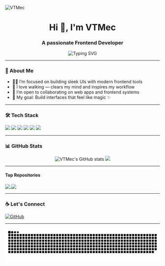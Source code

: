 <p align="left">
  <img src="https://komarev.com/ghpvc/?username=VTMec&label=Profile%20views&color=0e75b6&style=flat" alt="VTMec" />
</p>

<h1 align="center">Hi 👋, I'm VTMec</h1>
<h3 align="center">A passionate Frontend Developer</h3>

<p align="center">
  <img src="https://readme-typing-svg.demolab.com?font=Fira+Code&duration=2000&pause=1000&center=true&vCenter=true&width=435&lines=Frontend+Developer;Code.+Design.+Build.;Let%E2%80%99s+walk+and+work+together+%F0%9F%91%A9%E2%80%8D%F0%9F%92%BB" alt="Typing SVG" />
</p>

---

### 🧠 About Me

- 👨‍💻 I’m focused on building sleek UIs with modern frontend tools  
- 🏃 I love walking — clears my mind and inspires my workflow  
- 👯 I’m open to collaborating on web apps and frontend systems  
- 🎯 My goal: Build interfaces that feel like magic ✨  

---

### 🛠️ Tech Stack

<p align="left">
  <img src="https://img.shields.io/badge/-HTML5-E34F26?style=for-the-badge&logo=html5&logoColor=white" />
  <img src="https://img.shields.io/badge/-CSS3-1572B6?style=for-the-badge&logo=css3" />
  <img src="https://img.shields.io/badge/-JavaScript-F7DF1E?style=for-the-badge&logo=javascript&logoColor=black" />
  <img src="https://img.shields.io/badge/-React-61DAFB?style=for-the-badge&logo=react&logoColor=black" />
  <img src="https://img.shields.io/badge/-Tailwind_CSS-38B2AC?style=for-the-badge&logo=tailwind-css&logoColor=white" />
  <img src="https://img.shields.io/badge/-Git-F05032?style=for-the-badge&logo=git&logoColor=white" />
</p>

---

### 📊 GitHub Stats

<p align="center">
  <img src="https://github-readme-stats.vercel.app/api?username=VTMec&show_icons=true&theme=radical" alt="VTMec's GitHub stats" width="400"/>
  <img src="https://github-readme-streak-stats.herokuapp.com?user=VTMec&theme=radical&hide_border=true" width="400"/>
</p>

---

#### Top Repositories


<a href="https://github.com/anuraghazra/github-readme-stats">
  <img align="center" src="https://github-readme-stats.vercel.app/api/pin/?username=VTMec&repo=DevBoard&theme=buefy" />
</a>
<a href="https://github.com/anuraghazra/anuraghazra.github.io">
  <img align="center" src="https://github-readme-stats.vercel.app/api/pin/?username=VTMec&repo=DevQuotes&theme=buefy" />
</a>

---

### ☕ Let's Connect

<p align="left">
  <a href="https://github.com/VTMec" target="_blank">
    <img alt="GitHub" src="https://img.shields.io/badge/GitHub-100000?style=for-the-badge&logo=github&logoColor=white" />
  </a>
</p>

---

<p align="center">
  <img src="https://raw.githubusercontent.com/Platane/snk/output/github-contribution-grid-snake.svg" alt="snake animation" />
</p>
